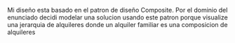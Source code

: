 Mi diseño  esta basado en el patron de diseño Composite. Por el dominio  del enunciado decidi  modelar una solucion usando este patron
porque visualize una jerarquia  de alquileres donde un alquiler familiar es una composicion de alquileres